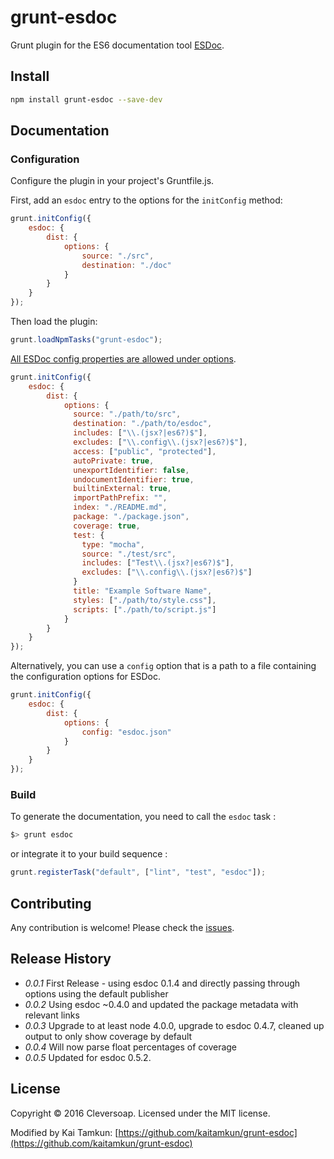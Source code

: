 # grunt-esdoc

Grunt plugin for the ES6 documentation tool [ESDoc](https://esdoc.org/).

## Install

```bash
npm install grunt-esdoc --save-dev
```

## Documentation

### Configuration

Configure the plugin in your project's Gruntfile.js.

First, add an `esdoc` entry to the options for the `initConfig` method:

```javascript
grunt.initConfig({
    esdoc: {
        dist: {
            options: {
                source: "./src",
                destination: "./doc"
            }
        }
    }
});
```
Then load the plugin:

```javascript
grunt.loadNpmTasks("grunt-esdoc");
```

[All ESDoc config properties are allowed under options](https://esdoc.org/config.html).

```javascript
grunt.initConfig({
    esdoc: {
        dist: {
            options: {
              source: "./path/to/src",
              destination: "./path/to/esdoc",
              includes: ["\\.(jsx?|es6?)$"],
              excludes: ["\\.config\\.(jsx?|es6?)$"],
              access: ["public", "protected"],
              autoPrivate: true,
              unexportIdentifier: false,
              undocumentIdentifier: true,
              builtinExternal: true,
              importPathPrefix: "",
              index: "./README.md",
              package: "./package.json",
              coverage: true,
              test: {
                type: "mocha",
                source: "./test/src",
                includes: ["Test\\.(jsx?|es6?)$"],
                excludes: ["\\.config\\.(jsx?|es6?)$"]
              }
              title: "Example Software Name",
              styles: ["./path/to/style.css"],
              scripts: ["./path/to/script.js"]
            }
        }
    }
});
```

Alternatively, you can use a `config` option that is a path to a file containing the configuration options for ESDoc.

```javascript
grunt.initConfig({
    esdoc: {
        dist: {
            options: {
                config: "esdoc.json"
            }
        }
    }
});
```

### Build

To generate the documentation, you need to call the `esdoc` task :

```bash
$> grunt esdoc
```

or integrate it to your build sequence :

```javascript
grunt.registerTask("default", ["lint", "test", "esdoc"]);
```

## Contributing

Any contribution is welcome! Please check the [issues](https://github.com/cleversoap/grunt-esdoc/issues).

## Release History
 * _0.0.1_ First Release - using esdoc 0.1.4 and directly passing through options using the default publisher
 * _0.0.2_ Using esdoc ~0.4.0 and updated the package metadata with relevant links
 * _0.0.3_ Upgrade to at least node 4.0.0, upgrade to esdoc 0.4.7, cleaned up output to only show coverage by default
 * _0.0.4_ Will now parse float percentages of coverage
 * _0.0.5_ Updated for esdoc 0.5.2.

## License
Copyright &copy; 2016 Cleversoap.
Licensed under the MIT license.

Modified by Kai Tamkun: [https://github.com/kaitamkun/grunt-esdoc](https://github.com/kaitamkun/grunt-esdoc)